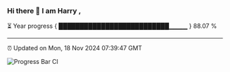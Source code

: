 ### Hi there 👋 I am Harry , 

⏳ Year progress { ██████████████████████████▁▁▁▁ } 88.07 %

---

⏰ Updated on Mon, 18 Nov 2024 07:39:47 GMT

![Progress Bar CI](https://github.com/duykhang68/duykhang68/workflows/Progress%20Bar%20CI/badge.svg)
